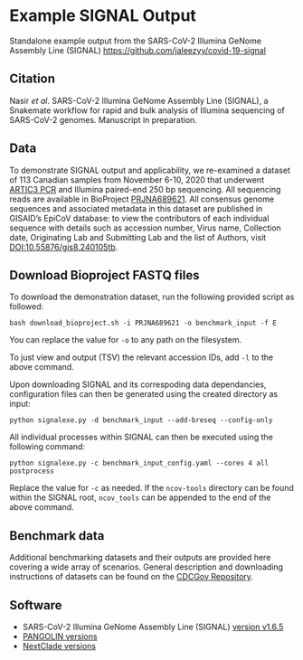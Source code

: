 # Example SIGNAL Output

Standalone example output from the SARS-CoV-2 Illumina GeNome Assembly Line (SIGNAL) https://github.com/jaleezyy/covid-19-signal

## Citation

Nasir *et al*. SARS-CoV-2 Illumina GeNome Assembly Line (SIGNAL), a Snakemate workflow for rapid and bulk analysis of Illumina sequencing of SARS-CoV-2 genomes. Manuscript in preparation.

## Data

To demonstrate SIGNAL output and applicability, we re-examined a dataset of 113 Canadian samples from November 6-10, 2020 that underwent [ARTIC3 PCR](https://github.com/artic-network/primer-schemes) and Illumina paired-end 250 bp sequencing. All sequencing reads are available in BioProject [PRJNA689621](https://www.ncbi.nlm.nih.gov/search/all/?term=PRJNA689621). All consensus genome sequences and associated metadata in this dataset are published in GISAID’s EpiCoV database: to view the contributors of each individual sequence with details such as accession number, Virus name, Collection date, Originating Lab and Submitting Lab and the list of Authors, visit [DOI:10.55876/gis8.240105tb](https://doi.org/10.55876/gis8.240105tb).

## Download Bioproject FASTQ files

To download the demonstration dataset, run the following provided script as followed:

`bash download_bioproject.sh -i PRJNA689621 -o benchmark_input -f E` 

You can replace the value for `-o` to any path on the filesystem.

To just view and output (TSV) the relevant accession IDs, add `-l` to the above command.

Upon downloading SIGNAL and its correspoding data dependancies,  configuration files can then be generated using the created directory as input:

`python signalexe.py -d benchmark_input --add-breseq --config-only`

All individual processes within SIGNAL can then be executed using the following command:

`python signalexe.py -c benchmark_input_config.yaml --cores 4 all postprocess`

Replace the value for `-c` as needed. If the `ncov-tools` directory can be found within the SIGNAL root, `ncov_tools` can be appended to the end of the above command. 

## Benchmark data

Additional benchmarking datasets and their outputs are provided here covering a wide array of scenarios. General description and downloading instructions of datasets can be found on the [CDCGov Repository](https://github.com/CDCgov/datasets-sars-cov-2/tree/master).

## Software
* SARS-CoV-2 Illumina GeNome Assembly Line (SIGNAL) [version v1.6.5](https://github.com/jaleezyy/covid-19-signal/releases/tag/v1.6.5)
* [PANGOLIN versions](/PRJNA689621_subset-input_results_dir/final_pangolin_versions.txt) 
* [NextClade versions](/PRJNA689621_subset-input_results_dir/final_nextclade_versions.txt)

